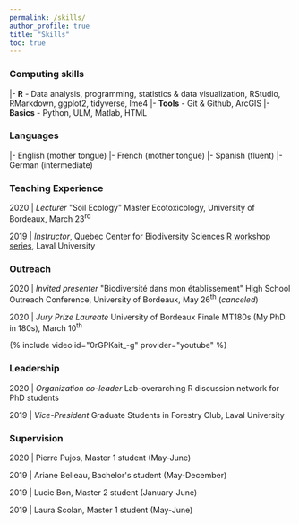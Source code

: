 ```yaml
---
permalink: /skills/
author_profile: true
title: "Skills"
toc: true
---
```


### <i class="fas fa-laptop-code"></i> Computing skills

|- **R** -  Data analysis, programming, statistics & data visualization, RStudio, RMarkdown, ggplot2, tidyverse, lme4
|- **Tools** - Git & Github, ArcGIS
|- **Basics** - Python, ULM, Matlab, HTML

### <i class="fas fa-globe-europe"></i> Languages

|- English (mother tongue)
|- French (mother tongue)
|- Spanish (fluent)
|- German (intermediate)

### <i class="fas fa-chalkboard-teacher"></i> Teaching Experience

2020 | _Lecturer_ "Soil Ecology" Master Ecotoxicology, University of Bordeaux, March 23<sup>rd</sup> 

2019 | _Instructor_, Quebec Center for Biodiversity Sciences [R workshop series](https://wiki.qcbs.ca/r), Laval University

### <i class="fas fa-comments"></i> Outreach

2020 | _Invited presenter_ "Biodiversité dans mon établissement" High School Outreach Conference, University of Bordeaux, May 26<sup>th</sup> (_canceled_)

2020 | _Jury Prize Laureate_ University of Bordeaux Finale MT180s (My PhD in 180s), March 10<sup>th</sup>

{% include video id="0rGPKait_-g" provider="youtube" %}


### <i class="fas fa-users"></i> Leadership 

2020 | _Organization co-leader_ Lab-overarching R discussion network for PhD students

2019 | _Vice-President_ Graduate Students in Forestry Club, Laval University

### <i class="fas fa-user-graduate"></i> Supervision

2020 | Pierre Pujos, Master 1 student (May-June)

2019 | Ariane Belleau, Bachelor's student (May-December)

2019 | Lucie Bon, Master 2 student (January-June)

2019 | Laura Scolan, Master 1 student (May-June)

